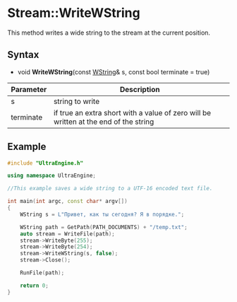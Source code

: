 # Stream::WriteWString

This method writes a wide string to the stream at the current position.

## Syntax

- void **WriteWString**(const [WString](WString.md)& s, const bool terminate = true)

| Parameter | Description |
|---|---|
| s | string to write |
| terminate | if true an extra short with a value of zero will be written at the end of the string |

## Example

```c++
#include "UltraEngine.h"

using namespace UltraEngine;

//This example saves a wide string to a UTF-16 encoded text file.

int main(int argc, const char* argv[])
{
    WString s = L"Привет, как ты сегодня? Я в порядке.";

    WString path = GetPath(PATH_DOCUMENTS) + "/temp.txt";
    auto stream = WriteFile(path);
    stream->WriteByte(255);
    stream->WriteByte(254);
    stream->WriteWString(s, false);
    stream->Close();

    RunFile(path);

    return 0;
}
```
